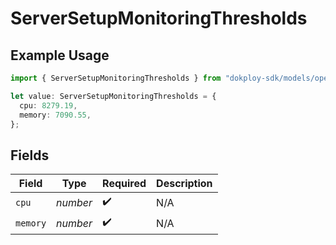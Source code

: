 # ServerSetupMonitoringThresholds

## Example Usage

```typescript
import { ServerSetupMonitoringThresholds } from "dokploy-sdk/models/operations";

let value: ServerSetupMonitoringThresholds = {
  cpu: 8279.19,
  memory: 7090.55,
};
```

## Fields

| Field              | Type               | Required           | Description        |
| ------------------ | ------------------ | ------------------ | ------------------ |
| `cpu`              | *number*           | :heavy_check_mark: | N/A                |
| `memory`           | *number*           | :heavy_check_mark: | N/A                |